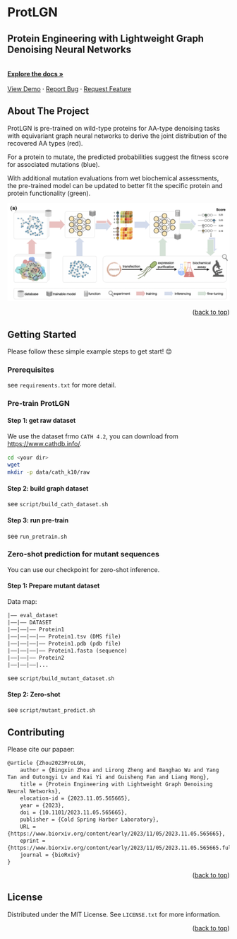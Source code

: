 <!-- Improved compatibility of back to top link: See: https://github.com/bzho3923/ProtLGN/pull/73 -->
<a name="readme-top"></a>
<!-- PROJECT LOGO -->
<div align="left">
  <h1 align="left">ProtLGN</h1>

  <p align="left">
    <h2>Protein Engineering with Lightweight Graph Denoising Neural Networks</h2>
    <br />
    <a href="https://github.com/bzho3923/ProtLGN"><strong>Explore the docs »</strong></a>
    <br />
    <br />
    <a href="https://github.com/bzho3923/ProtLGN">View Demo</a>
    ·
    <a href="https://github.com/bzho3923/ProtLGN/issues">Report Bug</a>
    ·
    <a href="https://github.com/bzho3923/ProtLGN/issues">Request Feature</a>
  </p>
</div>

<!-- ABOUT THE PROJECT -->
## About The Project

ProtLGN is pre-trained on wild-type proteins for AA-type denoising tasks with equivariant graph neural networks to derive the joint distribution of the recovered AA types (red). 

For a protein to mutate, the predicted probabilities suggest the fitness score for associated mutations (blue). 

With additional mutation evaluations from wet biochemical assessments, the pre-trained model can be updated to better fit the specific protein and protein functionality (green).

<a href="https://github.com/bzho3923/ProtLGN">
    <img src="img/logo.png" alt="Logo">
  </a>

<p align="right">(<a href="#readme-top">back to top</a>)</p>


<!-- GETTING STARTED -->
## Getting Started

Please follow these simple example steps to get start! 😊

### Prerequisites

see `requirements.txt` for more detail.

### Pre-train ProtLGN

#### Step 1: get raw dataset

We use the dataset frmo `CATH 4.2`, you can download from https://www.cathdb.info/.

```sh
cd <your dir>
wget 
mkdir -p data/cath_k10/raw
```

#### Step 2: build graph dataset

see `script/build_cath_dataset.sh`

#### Step 3: run pre-train

see `run_pretrain.sh`

### Zero-shot prediction for mutant sequences

You can use our checkpoint for zero-shot inference.

#### Step 1: Prepare mutant dataset

Data map: 

```
|—— eval_dataset
|——|—— DATASET
|——|——|—— Protein1
|——|——|——|—— Protein1.tsv (DMS file)
|——|——|——|—— Protein1.pdb (pdb file)
|——|——|——|—— Protein1.fasta (sequence)
|——|——|—— Protein2
|——|——|——|...
```

see `script/build_mutant_dataset.sh`

#### Step 2: Zero-shot

see `script/mutant_predict.sh`

<!-- CONTRIBUTING -->
## Contributing

Please cite our papaer:
```
@article {Zhou2023ProLGN,
	author = {Bingxin Zhou and Lirong Zheng and Banghao Wu and Yang Tan and Outongyi Lv and Kai Yi and Guisheng Fan and Liang Hong},
	title = {Protein Engineering with Lightweight Graph Denoising Neural Networks},
	elocation-id = {2023.11.05.565665},
	year = {2023},
	doi = {10.1101/2023.11.05.565665},
	publisher = {Cold Spring Harbor Laboratory},
	URL = {https://www.biorxiv.org/content/early/2023/11/05/2023.11.05.565665},
	eprint = {https://www.biorxiv.org/content/early/2023/11/05/2023.11.05.565665.full.pdf},
	journal = {bioRxiv}
}
```

<p align="right">(<a href="#readme-top">back to top</a>)</p>

<!-- LICENSE -->
## License

Distributed under the MIT License. See `LICENSE.txt` for more information.

<p align="right">(<a href="#readme-top">back to top</a>)</p>


